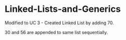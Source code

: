 # Linked-Lists-and-Generics

Modified to UC 3 - Created Linked List by adding 70.

30 and 56 are appended to same list sequentially.
